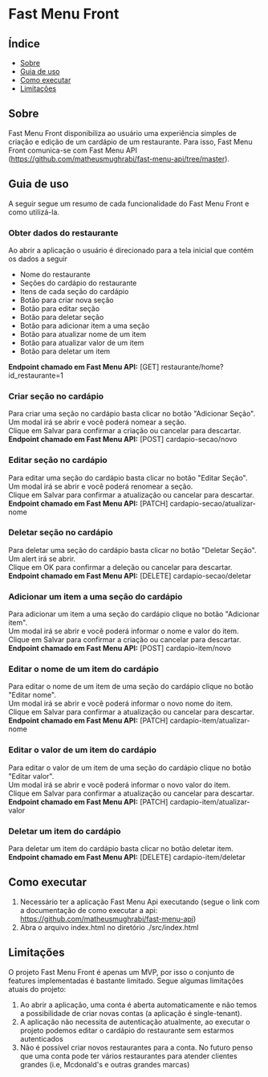 # Fast Menu Front

## Índice

- [Sobre](#sobre)
- [Guia de uso](#guia_uso)
- [Como executar](#como_executar)
- [Limitações](#limitacoes)

## Sobre<a name = "sobre"></a>
Fast Menu Front disponibiliza ao usuário uma experiência simples de criação e edição de um cardápio de um restaurante.
Para isso, Fast Menu Front comunica-se com Fast Menu API (https://github.com/matheusmughrabi/fast-menu-api/tree/master).

## Guia de uso<a name = "guia_uso"></a>
A seguir segue um resumo de cada funcionalidade do Fast Menu Front e como utilizá-la.

### Obter dados do restaurante
Ao abrir a aplicação o usuário é direcionado para a tela inicial que contém os dados a seguir
- Nome do restaurante
- Seções do cardápio do restaurante
- Itens de cada seção do cardápio
- Botão para criar nova seção
- Botão para editar seção
- Botão para deletar seção
- Botão para adicionar item a uma seção
- Botão para atualizar nome de um item
- Botão para atualizar valor de um item
- Botão para deletar um item

**Endpoint chamado em Fast Menu API:** [GET] restaurante/home?id_restaurante=1

### Criar seção no cardápio
Para criar uma seção no cardápio basta clicar no botão "Adicionar Seção".\
Um modal irá se abrir e você poderá nomear a seção.\
Clique em Salvar para confirmar a criação ou cancelar para descartar.\
**Endpoint chamado em Fast Menu API:** [POST] cardapio-secao/novo

### Editar seção no cardápio
Para editar uma seção do cardápio basta clicar no botão "Editar Seção".\
Um modal irá se abrir e você poderá renomear a seção.\
Clique em Salvar para confirmar a atualização ou cancelar para descartar.\
**Endpoint chamado em Fast Menu API:** [PATCH] cardapio-secao/atualizar-nome

### Deletar seção no cardápio
Para deletar uma seção do cardápio basta clicar no botão "Deletar Seção".\
Um alert irá se abrir.\
Clique em OK para confirmar a deleção ou cancelar para descartar.\
**Endpoint chamado em Fast Menu API:** [DELETE] cardapio-secao/deletar

### Adicionar um item a uma seção do cardápio
Para adicionar um item a uma seção do cardápio clique no botão "Adicionar item".\
Um modal irá se abrir e você poderá informar o nome e valor do item.\
Clique em Salvar para confirmar a criação ou cancelar para descartar.\
**Endpoint chamado em Fast Menu API:** [POST] cardapio-item/novo

### Editar o nome de um item do cardápio
Para editar o nome de um item de uma seção do cardápio clique no botão "Editar nome".\
Um modal irá se abrir e você poderá informar o novo nome do item.\
Clique em Salvar para confirmar a atualização ou cancelar para descartar.\
**Endpoint chamado em Fast Menu API:** [PATCH] cardapio-item/atualizar-nome

### Editar o valor de um item do cardápio
Para editar o valor de um item de uma seção do cardápio clique no botão "Editar valor".\
Um modal irá se abrir e você poderá informar o novo valor do item.\
Clique em Salvar para confirmar a atualização ou cancelar para descartar.\
**Endpoint chamado em Fast Menu API:** [PATCH] cardapio-item/atualizar-valor

### Deletar um item do cardápio
Para deletar um item do cardápio basta clicar no botão deletar item.\
**Endpoint chamado em Fast Menu API:** [DELETE] cardapio-item/deletar

## Como executar<a name = "como_executar"></a>
1. Necessário ter a aplicação Fast Menu Api executando (segue o link com a documentação de como executar a api: https://github.com/matheusmughrabi/fast-menu-api)
2. Abra o arquivo index.html no diretório ./src/index.html

## Limitações<a name = "limitacoes"></a>
O projeto Fast Menu Front é apenas um MVP, por isso o conjunto de features implementadas é bastante limitado.
Segue algumas limitações atuais do projeto:
1. Ao abrir a aplicação, uma conta é aberta automaticamente e não temos a possibilidade de criar novas contas (a aplicação é single-tenant).
2. A aplicação não necessita de autenticação atualmente, ao executar o projeto podemos editar o cardápio do restaurante sem estarmos autenticados
3. Não é possível criar novos restaurantes para a conta. No futuro penso que uma conta pode ter vários restaurantes para atender clientes grandes (i.e, Mcdonald's e outras grandes marcas)

